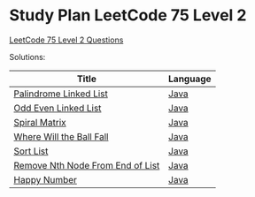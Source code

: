 # Study Plan LeetCode 75 Level 2

[LeetCode 75 Level 2 Questions](https://leetcode.com/study-plan/leetcode-75/)

Solutions:

| Title                                                                                                           | Language                            |
|-----------------------------------------------------------------------------------------------------------------|-------------------------------------|
| [Palindrome Linked List](https://leetcode.com/problems/palindrome-linked-list)                                  | [Java](IsPalindromeLinkedList.java) |
| [Odd Even Linked List](https://leetcode.com/problems/odd-even-linked-list/)                                     | [Java](OddEvenLinkedList.java)      |
| [Spiral Matrix](https://leetcode.com/problems/spiral-matrix)                                                    | [Java](SpiralMatrix.java)           |
| [Where Will the Ball Fall](https://leetcode.com/problems/where-will-the-ball-fall/description/)                 | [Java](WhereBallFall.java)          |
| [Sort List](https://leetcode.com/problems/sort-list)                                                            | [Java](SortList.java)               |
| [Remove Nth Node From End of List](https://leetcode.com/problems/remove-nth-node-from-end-of-list/description/) | [Java](RemoveNNodeEndList.java)     |
| [Happy Number](https://leetcode.com/problems/happy-number)                                                      | [Java](HappyNumber.java)            |
 